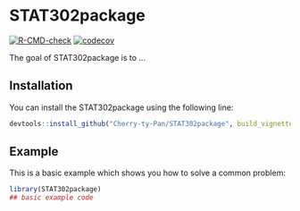 
# STAT302package

<!-- badges: start -->
[![R-CMD-check](https://github.com/Cherry-ty-Pan/STAT302package/workflows/R-CMD-check/badge.svg)](https://github.com/Cherry-ty-Pan/STAT302package/actions)
[![codecov](https://codecov.io/gh/Cherry-ty-Pan/STAT302package/branch/master/graph/badge.svg?token=JV3CIKE762)](https://codecov.io/gh/Cherry-ty-Pan/STAT302package)
<!-- badges: end -->

The goal of STAT302package is to ...

## Installation

You can install the STAT302package using the following line:

``` r
devtools::install_github("Cherry-ty-Pan/STAT302package", build_vignette = TRUE, build_opts = c())
```

## Example

This is a basic example which shows you how to solve a common problem:

``` r
library(STAT302package)
## basic example code
```

